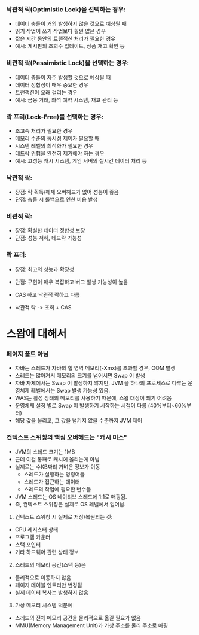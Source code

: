 ### 낙관적 락(Optimistic Lock)을 선택하는 경우:
- 데이터 충돌이 거의 발생하지 않을 것으로 예상될 때
- 읽기 작업이 쓰기 작업보다 훨씬 많은 경우
- 짧은 시간 동안의 트랜잭션 처리가 필요한 경우
- 예시: 게시판의 조회수 업데이트, 상품 재고 확인 등
### 비관적 락(Pessimistic Lock)을 선택하는 경우:
- 데이터 충돌이 자주 발생할 것으로 예상될 때
- 데이터 정합성이 매우 중요한 경우
- 트랜잭션이 오래 걸리는 경우
- 예시: 금융 거래, 좌석 예약 시스템, 재고 관리 등
### 락 프리(Lock-Free)를 선택하는 경우:
- 초고속 처리가 필요한 경우
- 메모리 수준의 동시성 제어가 필요할 때
- 시스템 레벨의 최적화가 필요한 경우
- 데드락 위험을 완전히 제거해야 하는 경우
- 예시: 고성능 캐시 시스템, 게임 서버의 실시간 데이터 처리 등
### 낙관적 락:
- 장점: 락 획득/해제 오버헤드가 없어 성능이 좋음
- 단점: 충돌 시 롤백으로 인한 비용 발생
### 비관적 락:
- 장점: 확실한 데이터 정합성 보장
- 단점: 성능 저하, 데드락 가능성
### 락 프리:
- 장점: 최고의 성능과 확장성
- 단점: 구현이 매우 복잡하고 버그 발생 가능성이 높음


- CAS 하고 낙관적 락하고 다름
- 낙관적 락 -> 조회 + CAS


# 스왑에 대해서
### 페이지 폴트 아님
- 자바는 스레드가 자바의 힙 영역 메모리(-Xmx)를 초과할 경우, OOM 발생
- 스레드는 많아져서 메모리의 크기를 넘어서면 Swap 이 발생
- 자바 자체에서는 Swap 이 발생하지 않지만, JVM 을 하나의 프로세스로 다루는 운영체제 레벨에서는 Swap 발생 가능성 있음.
- WAS는 활성 상태의 메모리를 사용하기 때문에, 스왑 대상이 되기 어려움
- 운영체제 설정 별로 Swap 이 발생하기 시작하는 시점이 다름 (40%부터~60%부터)
- 해당 값을 올리고, 그 값을 넘기지 않을 수준까지 JVM 제어
### 컨텍스트 스위칭의 핵심 오버헤드는 "캐시 미스"
- JVM의 스레드 크기는 1MB
- 근데 이걸 통째로 캐시에 올리는게 아님
- 실제로는 수KB짜리 가벼운 정보가 이동
	- 스레드가 실행하는 명령어들
	- 스레드가 접근하는 데이터
	- 스레드의 작업에 필요한 변수들
- JVM 스레드는 OS 네이티브 스레드에 1:1로 매핑됨. 
- 즉, 컨텍스트 스위칭은 실제로 OS 레벨에서 일어남.
1. 컨텍스트 스위칭 시 실제로 저장/복원되는 것:
- CPU 레지스터 상태
- 프로그램 카운터
- 스택 포인터
- 기타 하드웨어 관련 상태 정보
2. 스레드의 메모리 공간(스택 등)은
- 물리적으로 이동하지 않음
- 페이지 테이블 엔트리만 변경됨
- 실제 데이터 복사는 발생하지 않음
3. 가상 메모리 시스템 덕분에
- 스레드의 전체 메모리 공간을 물리적으로 옮길 필요가 없음
- MMU(Memory Management Unit)가 가상 주소를 물리 주소로 매핑